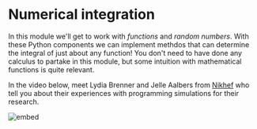 # Numerical integration

<div style="width: 40%; float:right; margin-left: 2em;">
</div>

In this module we'll get to work with *functions* and *random numbers*. With these Python components we can implement methdos that can determine the integral of just about any function! You don't need to have done any calculus to partake in this module, but some intuition with mathematical functions is quite relevant.

In the video below, meet Lydia Brenner and Jelle Aalbers from [Nikhef](http://www.nikhef.nl/) who tell you about their experiences with programming simulations for their research.

![embed](https://player.vimeo.com/video/235030111)
